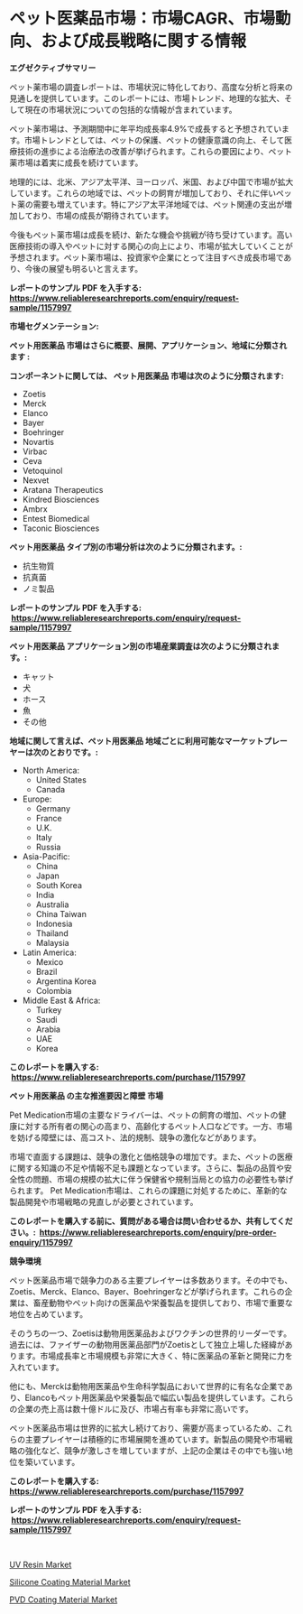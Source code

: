 <p><h1>ペット医薬品市場：市場CAGR、市場動向、および成長戦略に関する情報</h1></p><p><strong>エグゼクティブサマリー</strong></p>
<p><p>ペット薬市場の調査レポートは、市場状況に特化しており、高度な分析と将来の見通しを提供しています。このレポートには、市場トレンド、地理的な拡大、そして現在の市場状況についての包括的な情報が含まれています。</p><p>ペット薬市場は、予測期間中に年平均成長率4.9%で成長すると予想されています。市場トレンドとしては、ペットの保護、ペットの健康意識の向上、そして医療技術の進歩による治療法の改善が挙げられます。これらの要因により、ペット薬市場は着実に成長を続けています。</p><p>地理的には、北米、アジア太平洋、ヨーロッパ、米国、および中国で市場が拡大しています。これらの地域では、ペットの飼育が増加しており、それに伴いペット薬の需要も増えています。特にアジア太平洋地域では、ペット関連の支出が増加しており、市場の成長が期待されています。</p><p>今後もペット薬市場は成長を続け、新たな機会や挑戦が待ち受けています。高い医療技術の導入やペットに対する関心の向上により、市場が拡大していくことが予想されます。ペット薬市場は、投資家や企業にとって注目すべき成長市場であり、今後の展望も明るいと言えます。</p></p>
<p><strong>レポートのサンプル PDF を入手する: <a href="https://www.reliableresearchreports.com/enquiry/request-sample/1157997">https://www.reliableresearchreports.com/enquiry/request-sample/1157997</a></strong></p>
<p><strong>市場セグメンテーション:</strong></p>
<p><strong> ペット用医薬品 市場はさらに概要、展開、アプリケーション、地域に分類されます :</strong></p>
<p><strong>コンポーネントに関しては、 ペット用医薬品 市場は次のように分類されます: &nbsp;</strong></p>
<p><ul><li>Zoetis</li><li>Merck</li><li>Elanco</li><li>Bayer</li><li>Boehringer</li><li>Novartis</li><li>Virbac</li><li>Ceva</li><li>Vetoquinol</li><li>Nexvet</li><li>Aratana Therapeutics</li><li>Kindred Biosciences</li><li>Ambrx</li><li>Entest Biomedical</li><li>Taconic Biosciences</li></ul></p>
<p><strong> ペット用医薬品 タイプ別の市場分析は次のように分類されます。:</strong></p>
<p><ul><li>抗生物質</li><li>抗真菌</li><li>ノミ製品</li></ul></p>
<p><strong>レポートのサンプル PDF を入手する: &nbsp;<a href="https://www.reliableresearchreports.com/enquiry/request-sample/1157997">https://www.reliableresearchreports.com/enquiry/request-sample/1157997</a></strong></p>
<p><strong> ペット用医薬品 アプリケーション別の市場産業調査は次のように分類されます。:</strong></p>
<p><ul><li>キャット</li><li>犬</li><li>ホース</li><li>魚</li><li>その他</li></ul></p>
<p><strong>地域に関して言えば、ペット用医薬品 地域ごとに利用可能なマーケットプレーヤーは次のとおりです。:</strong></p>
<p><ul>
    <li>
        North America:
        <ul>
            <li>United States</li>
            <li>Canada</li>
        </ul>
    </li>
    <li>
        Europe:
        <ul>
            <li>Germany</li>
            <li>France</li>
            <li>U.K.</li>
            <li>Italy</li>
            <li>Russia</li>
        </ul>
    </li>
    <li>
        Asia-Pacific:
        <ul>
            <li>China</li>
            <li>Japan</li>
            <li>South Korea</li>
            <li>India</li>
            <li>Australia</li>
            <li>China Taiwan</li>
            <li>Indonesia</li>
            <li>Thailand</li>
            <li>Malaysia</li>
        </ul>
    </li>
    <li>
        Latin America:
        <ul>
            <li>Mexico</li>
            <li>Brazil</li>
            <li>Argentina Korea</li>
            <li>Colombia</li>
        </ul>
    </li>
    <li>
        Middle East & Africa:
        <ul>
            <li>Turkey</li>
            <li>Saudi</li>
            <li>Arabia</li>
            <li>UAE</li>
            <li>Korea</li>
        </ul>
    </li>
    </ul></p>
<p><strong>このレポートを購入する: &nbsp;<a href="https://www.reliableresearchreports.com/purchase/1157997">https://www.reliableresearchreports.com/purchase/1157997</a></strong></p>
<p><strong>ペット用医薬品 の主な推進要因と障壁 市場</strong></p>
<p><p>Pet Medication市場の主要なドライバーは、ペットの飼育の増加、ペットの健康に対する所有者の関心の高まり、高齢化するペット人口などです。一方、市場を妨げる障壁には、高コスト、法的規制、競争の激化などがあります。</p><p>市場で直面する課題は、競争の激化と価格競争の増加です。また、ペットの医療に関する知識の不足や情報不足も課題となっています。さらに、製品の品質や安全性の問題、市場の規模の拡大に伴う保健省や規制当局との協力の必要性も挙げられます。 Pet Medication市場は、これらの課題に対処するために、革新的な製品開発や市場戦略の見直しが必要とされています。</p></p>
<p><strong>このレポートを購入する前に、質問がある場合は問い合わせるか、共有してください。:&nbsp; <a href="https://www.reliableresearchreports.com/enquiry/pre-order-enquiry/1157997">https://www.reliableresearchreports.com/enquiry/pre-order-enquiry/1157997</a></strong></p>
<p><strong>競争環境</strong></p>
<p><p>ペット医薬品市場で競争力のある主要プレイヤーは多数あります。その中でも、Zoetis、Merck、Elanco、Bayer、Boehringerなどが挙げられます。これらの企業は、畜産動物やペット向けの医薬品や栄養製品を提供しており、市場で重要な地位を占めています。</p><p>そのうちの一つ、Zoetisは動物用医薬品およびワクチンの世界的リーダーです。過去には、ファイザーの動物用医薬品部門がZoetisとして独立上場した経緯があります。市場成長率と市場規模も非常に大きく、特に医薬品の革新と開発に力を入れています。</p><p>他にも、Merckは動物用医薬品や生命科学製品において世界的に有名な企業であり、Elancoもペット用医薬品や栄養製品で幅広い製品を提供しています。これらの企業の売上高は数十億ドルに及び、市場占有率も非常に高いです。</p><p>ペット医薬品市場は世界的に拡大し続けており、需要が高まっているため、これらの主要プレイヤーは積極的に市場展開を進めています。新製品の開発や市場戦略の強化など、競争が激しさを増していますが、上記の企業はその中でも強い地位を築いています。</p></p>
<p><strong>このレポートを購入する: &nbsp; <a href="https://www.reliableresearchreports.com/purchase/1157997">https://www.reliableresearchreports.com/purchase/1157997</a></strong></p>
<p><strong>レポートのサンプル PDF を入手する: &nbsp;<a href="https://www.reliableresearchreports.com/enquiry/request-sample/1157997">https://www.reliableresearchreports.com/enquiry/request-sample/1157997</a></strong><strong></strong></p>
<p>&nbsp;</p>
<p><p><a href="https://github.com/beatblasta/Market-Research-Report-List-2/blob/main/uv-resin-market.md">UV Resin Market</a></p><p><a href="https://github.com/angelajermaine/Market-Research-Report-List-2/blob/main/silicone-coating-material-market.md">Silicone Coating Material Market</a></p><p><a href="https://github.com/shotows/Market-Research-Report-List-1/blob/main/pvd-coating-material-market.md">PVD Coating Material Market</a></p></p>